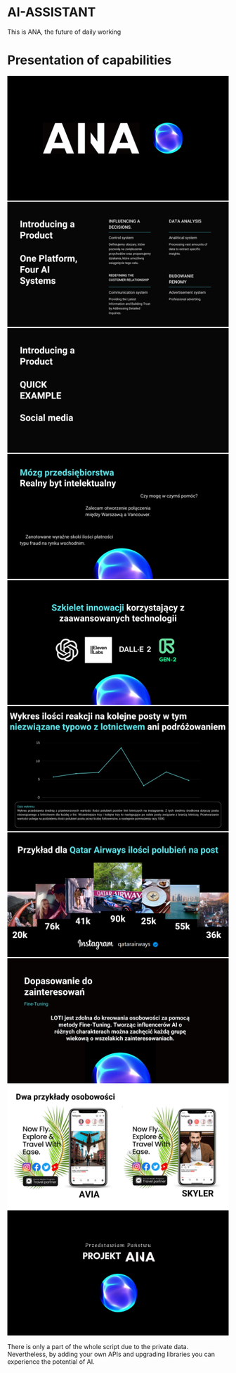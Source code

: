 # AI-ASSISTANT
This is ANA, the future of daily working

# Presentation of capabilities
![](https://github.com/AdixPlaysGames/AI-ASSISTANT/blob/main/VISUAL/1.png)
![](https://github.com/AdixPlaysGames/AI-ASSISTANT/blob/main/VISUAL/2.png)
![](https://github.com/AdixPlaysGames/AI-ASSISTANT/blob/main/VISUAL/3.png)
![](https://github.com/AdixPlaysGames/AI-ASSISTANT/blob/main/VISUAL/4.png)
![](https://github.com/AdixPlaysGames/AI-ASSISTANT/blob/main/VISUAL/5.png)
![](https://github.com/AdixPlaysGames/AI-ASSISTANT/blob/main/VISUAL/6.png)
![](https://github.com/AdixPlaysGames/AI-ASSISTANT/blob/main/VISUAL/7.png)
![](https://github.com/AdixPlaysGames/AI-ASSISTANT/blob/main/VISUAL/8.png)
![](https://github.com/AdixPlaysGames/AI-ASSISTANT/blob/main/VISUAL/9.png)
![](https://github.com/AdixPlaysGames/AI-ASSISTANT/blob/main/VISUAL/10.png)

There is only a part of the whole script due to the private data. 
Nevertheless, by adding your own APIs and upgrading libraries you can experience the potential of AI.
